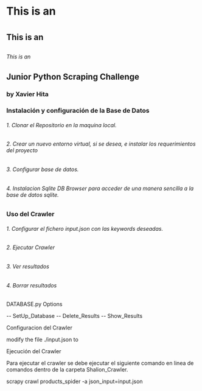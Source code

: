 # This is an <h1> 
## This is an <h2> 
###### This is an <h6> 


## Junior Python Scraping Challenge
### by Xavier Hita
  
### Instalación y configuración de la Base de Datos
   
###### 1. Clonar el Repositorio en la maquina local.
  
###### 2. Crear un nuevo entorno virtual, si se desea, e instalar los requerimientos del proyecto
  
###### 3. Configurar base de datos.
  
###### 4. Instalacion Sqlite DB Browser para acceder de una manera sencilla a la base de datos sqlite.
 
### Uso del Crawler
  
###### 1. Configurar el fichero input.json con las keywords deseadas.
  
###### 2. Ejecutar Crawler
  
###### 3. Ver resultados
  
###### 4. Borrar resultados



DATABASE.py Options

-- SetUp_Database
-- Delete_Results
-- Show_Results


Configuracion del Crawler 

modify the file ./input.json to



Ejecución del Crawler

Para ejecutar el crawler se debe ejecutar el siguiente comando en linea de comandos dentro de la carpeta Shalion_Crawler.

scrapy crawl products_spider -a json_input=input.json


